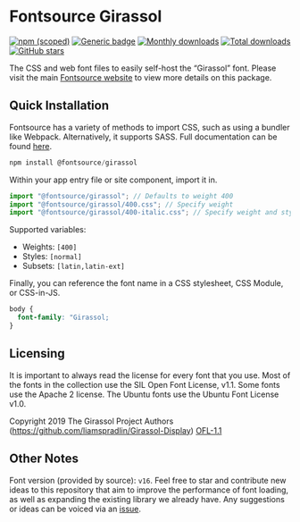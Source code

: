 # Fontsource Girassol

[![npm (scoped)](https://img.shields.io/npm/v/@fontsource/girassol?color=brightgreen)](https://www.npmjs.com/package/@fontsource/girassol) [![Generic badge](https://img.shields.io/badge/fontsource-passing-brightgreen)](https://github.com/fontsource/fontsource) [![Monthly downloads](https://badgen.net/npm/dm/@fontsource/girassol)](https://github.com/fontsource/fontsource) [![Total downloads](https://badgen.net/npm/dt/@fontsource/girassol)](https://github.com/fontsource/fontsource) [![GitHub stars](https://img.shields.io/github/stars/fontsource/fontsource.svg?style=social&label=Star)](https://github.com/fontsource/fontsource/stargazers)

The CSS and web font files to easily self-host the “Girassol” font. Please visit the main [Fontsource website](https://fontsource.org/fonts/girassol) to view more details on this package.

## Quick Installation

Fontsource has a variety of methods to import CSS, such as using a bundler like Webpack. Alternatively, it supports SASS. Full documentation can be found [here](https://fontsource.org/docs/getting-started/introduction).

```javascript
npm install @fontsource/girassol
```

Within your app entry file or site component, import it in.

```javascript
import "@fontsource/girassol"; // Defaults to weight 400
import "@fontsource/girassol/400.css"; // Specify weight
import "@fontsource/girassol/400-italic.css"; // Specify weight and style

```

Supported variables:
- Weights: `[400]`
- Styles: `[normal]`
- Subsets: `[latin,latin-ext]`

Finally, you can reference the font name in a CSS stylesheet, CSS Module, or CSS-in-JS.

```css
body {
  font-family: "Girassol;
}
```

## Licensing
It is important to always read the license for every font that you use.
Most of the fonts in the collection use the SIL Open Font License, v1.1. Some fonts use the Apache 2 license. The Ubuntu fonts use the Ubuntu Font License v1.0.

Copyright 2019 The Girassol Project Authors (https://github.com/liamspradlin/Girassol-Display)
[OFL-1.1](http://scripts.sil.org/OFL)

## Other Notes
Font version (provided by source): `v16`.
Feel free to star and contribute new ideas to this repository that aim to improve the performance of font loading, as well as expanding the existing library we already have. Any suggestions or ideas can be voiced via an [issue](https://github.com/fontsource/fontsource/issues).